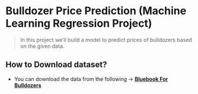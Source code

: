 # Bulldozer Price Prediction (Machine Learning Regression Project)
> In this project we'll build a model to predict prices of bulldozers based on the given data.
## How to Download dataset?
* You can download the data from the following -> [**Bluebook For Bulldozers**](https://drive.google.com/file/d/1fd6i_G3U69mnSIgvRuA4-Z-Y8XG6S5aV/view?usp=sharing)
